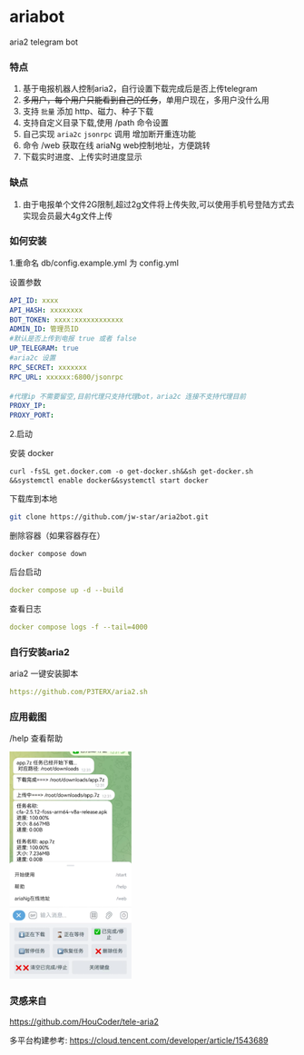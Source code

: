 # ariabot

aria2 telegram bot

### 特点

1. 基于电报机器人控制aria2，自行设置下载完成后是否上传telegram
2. ~~多用户，每个用户只能看到自己的任务~~，单用户现在，多用户没什么用
3. 支持 `批量` 添加 http、磁力、种子下载
4. 支持自定义目录下载,使用 /path 命令设置
5. 自己实现 `aria2c` `jsonrpc` 调用 增加断开重连功能
6. 命令 /web 获取在线 ariaNg web控制地址，方便跳转
7. 下载实时进度、上传实时进度显示

### 缺点

1. 由于电报单个文件2G限制,超过2g文件将上传失败,可以使用手机号登陆方式去实现会员最大4g文件上传

### 如何安装

1.重命名 db/config.example.yml 为 config.yml

设置参数
```yaml
API_ID: xxxx
API_HASH: xxxxxxxx
BOT_TOKEN: xxxx:xxxxxxxxxxxx
ADMIN_ID: 管理员ID
#默认是否上传到电报 true 或者 false
UP_TELEGRAM: true
#aria2c 设置
RPC_SECRET: xxxxxxx
RPC_URL: xxxxxx:6800/jsonrpc

#代理ip 不需要留空,目前代理只支持代理bot，aria2c 连接不支持代理目前
PROXY_IP: 
PROXY_PORT:
```

2.启动

安装 docker

```
curl -fsSL get.docker.com -o get-docker.sh&&sh get-docker.sh &&systemctl enable docker&&systemctl start docker
```

下载库到本地

```bash
git clone https://github.com/jw-star/aria2bot.git
```

删除容器（如果容器存在）

```
docker compose down
```

后台启动

```yaml
docker compose up -d --build
```

查看日志

```yaml
docker compose logs -f --tail=4000
```

### 自行安装aria2

aria2 一键安装脚本

```yaml
https://github.com/P3TERX/aria2.sh
```

### 应用截图

/help 查看帮助

<img alt="img.png" height="400" src="./img.png" />

### 灵感来自

https://github.com/HouCoder/tele-aria2

多平台构建参考: https://cloud.tencent.com/developer/article/1543689

